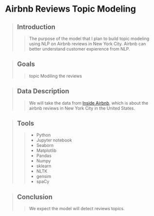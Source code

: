 # Airbnb Reviews Topic Modeling


> ## Introduction
> 
>>The purpose of the model that I plan to build topic modeling using NLP on Airbnb reviews in New York City.
>>Airbnb can better understand customer expierence from NLP.

> ## Goals
> 
>> topic Modiling the reviews 


> ## Data Description
> 
>> We will take the data from [Inside Airbnb](http://insideairbnb.com/get-the-data.html), which is about the airbnb reviews in New York City in the United States.
>

 > ## Tools
 > 
 >> - Python
 >> - Jupyter notebook
 >> - Seaborn
 >> - Matplotlib
 >> - Pandas
 >> - Numpy
 >> - sklearn
 >> - NLTK
 >> - gensim
 >> - spaCy

> ## Conclusion 
> 
>> We expect the model will detect reviews topics.

